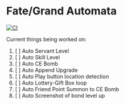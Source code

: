 # Fate/Grand Automata

[![CI](https://github.com/ArthurKun21/FGA/workflows/CI/badge.svg?branch=master&event=push)](https://github.com/ArthurKun21/FGA/actions)

Current things being worked on:
1. [ ] Auto Servant Level
2. [ ] Auto Skill Level
3. [ ] Auto CE Bomb
4. [ ] Auto Append Upgrade
5. [ ] Auto Play button location detection
6. [ ] Auto Lottery-Gift Box loop
7. [ ] Auto Friend Point Summon to CE Bomb
8. [ ] Auto Screenshot of bond level up